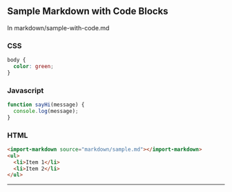 ## Sample Markdown with Code Blocks

<p>In markdown/sample-with-code.md</p>

### CSS

```css
body {
  color: green;
}
```

### Javascript

```javascript
function sayHi(message) {
  console.log(message);
}
```

### HTML

```html
<import-markdown source="markdown/sample.md"></import-markdown>
<ul>
  <li>Item 1</li>
  <li>Item 2</li>
</ul>
```

<hr />

